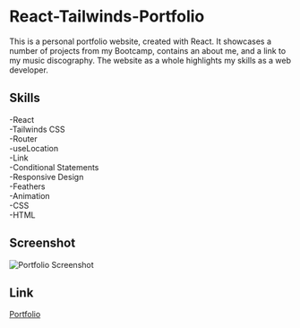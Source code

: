 # React-Tailwinds-Portfolio

This is a personal portfolio website, created with React. It showcases a number of projects from my Bootcamp, contains an about me, and a link to my music discography. The website as a whole highlights my skills as a web developer.

## Skills

-React\
-Tailwinds CSS\
-Router\
-useLocation\
-Link\
-Conditional Statements\
-Responsive Design\
-Feathers\
-Animation\
-CSS\
-HTML

## Screenshot

![Portfolio Screenshot](./src/assets/images/screenshot.png)

## Link

[Portfolio](https://cadienlake.github.io/react-tailwind-portfolio/)
